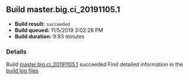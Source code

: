 ## Build master.big.ci_20191105.1
- **Build result:** `succeeded`
- **Build queued:** 11/5/2019 3:02:28 PM
- **Build duration:** 9.93 minutes
### Details
Build [master.big.ci_20191105.1](https://winappstudio.visualstudio.com/web/build.aspx?pcguid=a4ef43be-68ce-4195-a619-079b4d9834c2&builduri=vstfs%3a%2f%2f%2fBuild%2fBuild%2f31737) succeeded
Find detailed information in the [build log files]()
